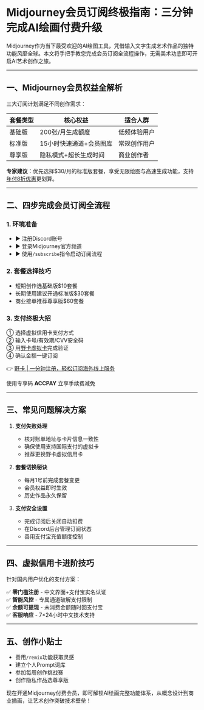 # Midjourney会员订阅终极指南：三分钟完成AI绘画付费升级

Midjourney作为当下最受欢迎的AI绘图工具，凭借输入文字生成艺术作品的独特功能风靡全球。本文将手把手教您完成会员订阅全流程操作，无需美术功底即可开启AI艺术创作之旅。

---

## 一、Midjourney会员权益全解析
三大订阅计划满足不同创作需求：

| 套餐类型  | 核心权益                          | 适合人群          |
|-----------|-----------------------------------|-----------------|
| 基础版    | 200张/月生成额度                  | 低频体验用户      |
| 标准版    | 15小时快速通道+会员图库           | 常规创作用户      |
| 尊享版    | 隐私模式+超长生成时间             | 商业创作者        |

**专家建议**：优先选择$30/月的标准版套餐，享受无限绘图与高速生成功能，支持[年付8折优惠](https://bbtdd.com/yeka)更划算。

---

## 二、四步完成会员订阅全流程

### 1. 环境准备
- ▶️ 注册Discord账号
- ▶️ 登录Midjourney官方频道
- ▶️ 使用`/subscribe`指令启动订阅流程

### 2. 套餐选择技巧
- 短期创作选基础版$10套餐
- 长期使用建议开通标准版$30套餐
- 商业接单推荐尊享版$60套餐

### 3. 支付终极大招
① 选择虚拟信用卡支付方式  
② 输入卡号/有效期/CVV安全码  
③ 用[野卡虚拟卡](https://bbtdd.com/yeka)完成验证  
④ 确认金额一键订阅  

👉 [野卡 | 一分钟注册，轻松订阅海外线上服务](https://bbtdd.com/yeka)

使用专享码 **ACCPAY** 立享手续费减免

---

## 三、常见问题解决方案
1. **支付失败处理**  
   - 核对账单地址与卡片信息一致性
   - 确保使用支持国际支付的虚拟卡
   - 推荐更换野卡虚拟信用卡

2. **套餐切换秘诀**  
   - 每月1号前完成套餐变更
   - 会员权益即时生效
   - 历史作品永久保留

3. **支付安全设置**  
   - 完成订阅后关闭自动扣费
   - 在Discord后台管理订阅状态
   - 善用支付宝充值额度控制

---

## 四、虚拟信用卡进阶技巧
针对国内用户优化的支付方案：

✅ **零门槛注册** - 中文界面+支付宝实名认证  
✅ **智能风控** - 专属通道破解支付限制  
✅ **余额可提现** - 未消费金额随时回支付宝  
✅ **客服响应** - 7×24小时中文技术支持

---

## 五、创作小贴士
- 善用`/remix`功能获取灵感
- 建立个人Prompt词库
- 参加每周创作挑战赛
- 创作隐私作品选尊享版

现在开通Midjourney付费会员，即可解锁AI绘画完整功能体系，从概念设计到商业插画，让艺术创作突破技术壁垒！